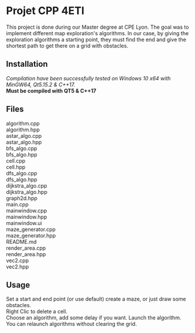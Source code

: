 # Projet CPP 4ETI
This project is done during our Master degree at CPE Lyon. The goal was to implement different map exploration's algorithms. In our case, by giving the exploration algorithms a starting point, they must find the end and give the shortest path to get there on a grid with obstacles.

## Installation
*Compilation have been successfully tested on Windows 10 x64 with MinGW64, Qt5.15.2 & C++17.*  
**Must be compiled with QT5 & C++17**

## Files
algorithm.cpp  
algorithm.hpp  
astar_algo.cpp  
astar_algo.hpp  
bfs_algo.cpp  
bfs_algo.hpp  
cell.cpp  
cell.hpp  
dfs_algo.cpp  
dfs_algo.hpp  
dijkstra_algo.cpp  
dijkstra_algo.hpp  
graph2d.hpp  
main.cpp  
mainwindow.cpp  
mainwindow.hpp  
mainwindow.ui  
maze_generator.cpp  
maze_generator.hpp  
README.md  
render_area.cpp  
render_area.hpp  
vec2.cpp  
vec2.hpp

## Usage
Set a start and end point (or use default) create a maze, or just draw some obstacles.  
Right Clic to delete a cell.  
Choose an algorithm, add some delay if you want. Launch the algorithm.  
You can relaunch algorithms without clearing the grid.

